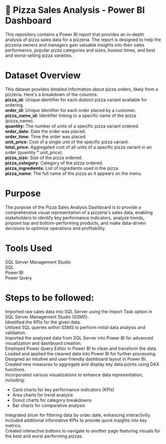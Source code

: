 # 🍕 Pizza Sales Analysis - Power BI Dashboard
This repository contains a Power BI report that provides an in-depth analysis of pizza sales data for a pizzeria. The report is designed to help the pizzeria owners and managers gain valuable insights into their sales performance, popular pizza categories and sizes, busiest times, and best and worst-selling pizza varieties.

# Dataset Overview
This dataset provides detailed information about pizza orders, likely from a pizzeria. Here's a breakdown of the columns:<br>
**pizza_id:** Unique identifier for each distinct pizza variant available for ordering.<br>
**order_id:** Unique identifier for each order placed by a customer.<br>
**pizza_name_id:** Identifier linking to a specific name of the pizza (pizza_name).<br>
**quantity:** The number of units of a specific pizza variant ordered.<br>
**order_date:** Date the order was placed.<br>
**order_time:** Time the order was placed.<br>
**unit_price:** Cost of a single unit of the specific pizza variant.<br>
**total_price:** Aggregated cost of all units of a specific pizza variant in an order (quantity * unit_price).<br>
**pizza_size:** Size of the pizza ordered.<br>
**pizza_category:** Category of the pizza ordered.<br>
**pizza_ingredients:** List of ingredients used in the pizza.<br>
**pizza_name:** The full name of the pizza as it appears on the menu.<br>

# Purpose
The purpose of the Pizza Sales Analysis Dashboard is to provide a comprehensive visual representation of a pizzeria's sales data, enabling stakeholders to identify key performance indicators, analyze trends, pinpoint top and bottom-performing products, and make data-driven decisions to optimize operations and profitability.

# Tools Used
SQL Server Management Studio<br>
SQL<br>
Power BI<br>
Power Query<br>

# Steps to be followed:
Imported raw sales data into SQL Server using the Import Task option in SQL Server Management Studio (SSMS).<br>
Idnetified the KPIs for the given data.<br>
Utilized SQL queries within SSMS to perform initial data analysis and validation.<br>
Imported the analyzed data from SQL Server into Power BI for advanced visualization and dashboard creation.<br>
Employed Power Query Editor in Power BI to clean and transform the data.<br>
Loaded and applied the cleaned data into Power BI for further processing.<br>
Designed an intuitive and user-friendly dashboard layout in Power BI.<br>
Created new measures to aggregate and display key data points using DAX functions.<br>
Incorporated various visualizations to enhance data representation, including:
- Card charts for key performance indicators (KPIs)
- Area charts for trend analysis
- Donut charts for category breakdowns
- Bar charts for comparative analysis

Integrated slicer for filtering data by order date, enhancing interactivity.<br>
Included additional informative KPIs to provide quick insights into key metrics.<br>
Created interactive buttons to navigate to another page featuring visuals for the best and worst performing pizzas.<br>

